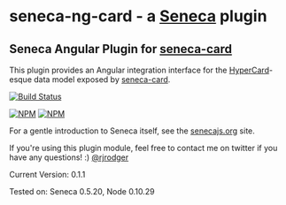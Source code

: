 seneca-ng-card - a [Seneca](http://senecajs.org) plugin
======================================================

## Seneca Angular Plugin for [seneca-card](http://github.com/rjrodger/seneca-card)

This plugin provides an Angular integration interface for the [HyperCard](http://en.wikipedia.org/wiki/Hyperng-card)-esque data model exposed by [seneca-card](http://github.com/rjrodger/seneca-card).

[![Build Status](https://travis-ci.org/rjrodger/seneca-ng-card.png?branch=master)](https://travis-ci.org/rjrodger/seneca-ng-card)

[![NPM](https://nodei.co/npm/seneca-ng-card.png)](https://nodei.co/npm/seneca-ng-card/)
[![NPM](https://nodei.co/npm-dl/seneca-ng-card.png)](https://nodei.co/npm-dl/seneca-ng-card/)

For a gentle introduction to Seneca itself, see the
[senecajs.org](http://senecajs.org) site.

If you're using this plugin module, feel free to contact me on twitter if you
have any questions! :) [@rjrodger](http://twitter.com/rjrodger)

Current Version: 0.1.1

Tested on: Seneca 0.5.20, Node 0.10.29
